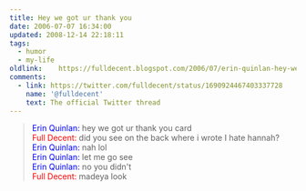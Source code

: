 ```yaml
---
title: Hey we got ur thank you
date: 2006-07-07 16:34:00
updated: 2008-12-14 22:18:11
tags: 
  - humor
  - my-life	
oldlink:	https://fulldecent.blogspot.com/2006/07/erin-quinlan-hey-we-got-ur-thank-you.html
comments:
  - link: https://twitter.com/fulldecent/status/1690924467403337728
    name: '@fulldecent'
    text: The official Twitter thread
---
```


> <span style="color:blue">Erin Quinlan:</span> hey we got ur thank you card<br>
> <span style="color:red">Full Decent:</span> did you see on the back where i wrote I hate hannah?<br>
> <span style="color:blue">Erin Quinlan:</span> nah lol<br>
> <span style="color:blue">Erin Quinlan:</span> let me go see<br>
> <span style="color:blue">Erin Quinlan:</span> no you didn't<br>
> <span style="color:red">Full Decent:</span> madeya look